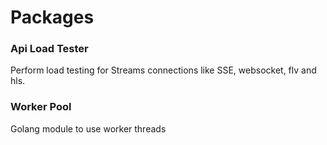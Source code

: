 # Packages

### Api Load Tester
Perform load testing for Streams connections like SSE, websocket, flv and hls.

### Worker Pool
Golang module to use worker threads
